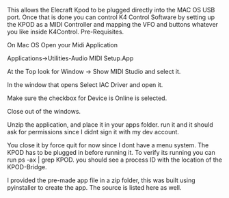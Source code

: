 This allows the Elecraft Kpod to be plugged directly into the MAC OS USB port.  Once that is done you can control K4 Control Software by setting up the KPOD as a MIDI Controller and mapping the VFO and buttons whatever you like inside K4Control.
Pre-Requisites.

On Mac OS Open your Midi Application

Applications->Utilities-Audio MIDI Setup.App

At the Top look for Window -> Show MIDI Studio and select it.

In the window that opens Select IAC Driver and open it.

Make sure the checkbox for Device is Online is selected.

Close out of the windows.


Unzip the application, and place it in your apps folder.  run it and it should ask for permissions since I didnt sign it with my dev account.  

You close it by force quit for now since I dont have a menu system.  The KPOD has to be plugged in before running it.  To verify its running you can run ps -ax | grep KPOD.  you should see a process ID with the location of the KPOD-Bridge.

I provided the pre-made app file in a zip folder, this was built using pyinstaller to create the app.  The source is listed here as well.
